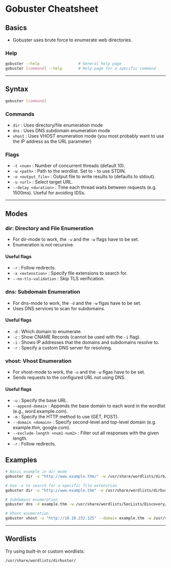# Gobuster Cheatsheet

## Basics

* Gobuster uses brute force to enumerate web directories.

### Help

```bash
gobuster --help                 # General help page
gobuster [command] --help       # Help page for a specific command
```

---

## Syntax

```bash
gobuster [command]
```

### Commands

* `dir` : Uses directory/file enumeration mode
* `dns` : Uses DNS subdomain enumeration mode
* `vhost` : Uses VHOST enumeration mode (you most probably want to use the IP address as the URL parameter)

### Flags

* `-t <num>` : Number of concurrent threads (default 10).
* `-w <path>` : Path to the wordlist. Set to - to use STDIN.
* `-o <output_file>` : Output file to write results to (defaults to stdout).
* `-u <url>` : Select target URL.
* `--delay <duration>` : Time each thread waits between requests (e.g. 1500ms). Useful for avoiding IDSs.

---

## Modes

### dir: Directory and File Enumeration

* For dir-mode to work, the `-u` and the `-w` flags have to be set.
* Enumeration is not recursive.

#### Useful flags

* `-r` : Follow redirects.
* `-x <extenstion>` : Specify file extensions to search for.
* `--no-tls-validation` : Skip TLS verification.

### dns: Subdomain Enumeration

* For dns-mode to work, the `-d` and the `-w` flgas have to be set.
* Uses DNS services to scan for subdomains.

#### Useful flags

* `-d` : Which domain to enumerate.
* `-c` : Show CNAME Records (cannot be used with the `-i` flag).
* `-i` : Shows IP addresses that the domains and subdomains resolve to.
* `-r` : Specify a custom DNS server for resolving.

### vhost: Vhost Enumeration

* For vhost-mode to work, the `-u` and the `-w` flgas have to be set.
* Sends requests to the configured URL not using DNS.

#### Useful flags

* `-u` : Specify the base URL.
* `--append-domain` : Appends the base domain to each word in the wordlist (e.g., word.example.com).
* `-m` : Specify the HTTP method to use (GET, POST).
* `--domain <domain>` : Specify second-level and top-level domain (e.g. example.thm, google.com).
* `--exclude-length <num1-num2>` : Filter out all responses with the given length.
* `-r` : Follow redirects.

## Examples

```bash
# Basic example in dir mode
gobuster dir -u "http://www.example.thm/" -w /usr/share/wordlists/dirb/small.txt -t 64

# Use -x to search for a specific file extenstion
gobuster dir -u "http://www.example.thm" -w /usr/share/wordlists/dirbuster/directory-list-2.3-medium.txt -x .php,.js

# Subdomain enumeration
gobuster dns -d example.thm -w /usr/share/wordlists/SecLists/Discovery/DNS/subdomains-top1million-5000.txt

# Vhost enumeration
gobuster vhost -u "http://10.10.232.125" --domain example.thm -w /usr/share/wordlists/SecLists/Discovery/DNS/subdomains-top1million-5000.txt --append-domain --exclude-length 250-320 
```

---

## Wordlists

Try using built-in or custom wordlists:

```bash
/usr/share/wordlists/dirbuster/
```
